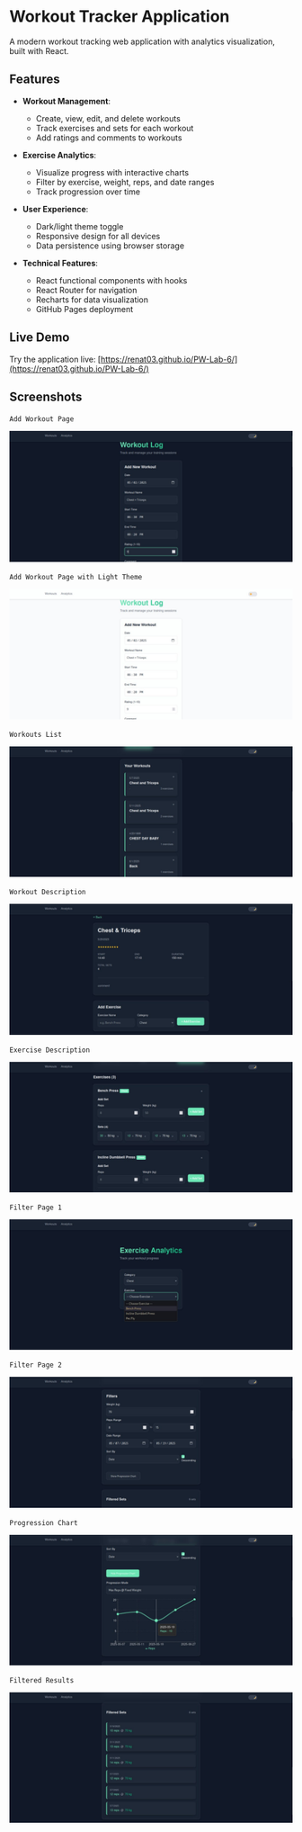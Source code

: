 # Workout Tracker Application

A modern workout tracking web application with analytics visualization, built with React.

## Features

- **Workout Management**:
  - Create, view, edit, and delete workouts
  - Track exercises and sets for each workout
  - Add ratings and comments to workouts

- **Exercise Analytics**:
  - Visualize progress with interactive charts
  - Filter by exercise, weight, reps, and date ranges
  - Track progression over time

- **User Experience**:
  - Dark/light theme toggle
  - Responsive design for all devices
  - Data persistence using browser storage

- **Technical Features**:
  - React functional components with hooks
  - React Router for navigation
  - Recharts for data visualization
  - GitHub Pages deployment

## Live Demo

Try the application live: [https://renat03.github.io/PW-Lab-6/](https://renat03.github.io/PW-Lab-6/)

## Screenshots

`Add Workout Page`

![Add Workout Page](screenshots/add_workout_page.jpg)

`Add Workout Page with Light Theme`

![Add Workout Page with Light Theme](screenshots/add_workout_light.jpg)

`Workouts List`

![Workouts List](screenshots/workouts_list.jpg)

`Workout Description`

![Workout Description](screenshots/workout_description.jpg)

`Exercise Description`

![Exercise Description](screenshots/exercises_description.jpg)

`Filter Page 1`

![Filter Page 1](screenshots/filter_page_1.jpg)

`Filter Page 2`

![Filter Page 2](screenshots/filter_page_2.jpg)

`Progression Chart`

![Progression Chart](screenshots/progression_chart.jpg)

`Filtered Results`

![Filtered Results](screenshots/filtered_results.jpg)